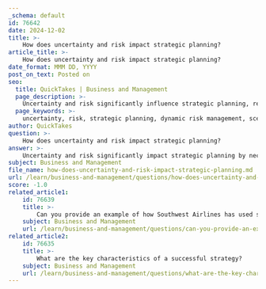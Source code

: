 ```yaml
---
_schema: default
id: 76642
date: 2024-12-02
title: >-
    How does uncertainty and risk impact strategic planning?
article_title: >-
    How does uncertainty and risk impact strategic planning?
date_format: MMM DD, YYYY
post_on_text: Posted on
seo:
  title: QuickTakes | Business and Management
  page_description: >-
    Uncertainty and risk significantly influence strategic planning, requiring organizations to adopt more dynamic and adaptable decision-making approaches. This includes dynamic risk management, strategic postures, scenario-based planning, and empirical analysis to enhance resilience and competitive advantage.
  page_keywords: >-
    uncertainty, risk, strategic planning, dynamic risk management, scenario planning, strategic postures, empirical analysis, strategic risk management, decision-making, organizational adaptability
author: QuickTakes
question: >-
    How does uncertainty and risk impact strategic planning?
answer: >-
    Uncertainty and risk significantly impact strategic planning by necessitating more dynamic and adaptable approaches to decision-making. In today's volatile business environment, organizations must cultivate a culture of strategic humility and anticipatory preparedness, allowing them to respond effectively as circumstances evolve. \n\n1. **Dynamic Risk Management**: Traditional frameworks for strategic planning may not suffice in uncertain environments. Companies are increasingly adopting risk management processes that involve identifying, assessing, and managing risks that could hinder their strategic objectives. This includes utilizing tools such as environmental scanning, scenario planning, and war gaming to anticipate potential challenges and opportunities.\n\n2. **Strategic Postures**: Organizations can adopt different strategic postures in response to uncertainty, such as shaping, adapting, or reserving the right to play. Each posture reflects the organization's intent regarding its strategy in relation to the current and future state of the industry. For instance, a company might choose to shape the future by making bold investments or adapt by modifying its existing strategies based on emerging trends.\n\n3. **Scenario-Based Planning**: A scenario-based approach to strategic planning allows organizations to prepare for various potential futures. By defining scenarios and developing strategic moves tailored to each, companies can create a robust framework for navigating uncertainty. This method also involves establishing signposts or indicators to monitor changes in the environment, enabling timely adjustments to strategy.\n\n4. **Empirical Analysis**: Research has shown that understanding the probability of different outcomes can help organizations manage uncertainty more effectively. By analyzing historical data and identifying key performance levers, companies can better predict and respond to fluctuations in their performance.\n\n5. **Strategic Risk Management**: According to Frigo and Anderson (2011), strategic risk management is essential for protecting shareholder and stakeholder value. This involves not only assessing risks but also implementing treatments to increase the likelihood of successful strategy execution.\n\nIn summary, uncertainty and risk compel organizations to rethink their strategic planning processes. By embracing a more flexible and informed approach, companies can better navigate the complexities of the modern business landscape, ultimately enhancing their resilience and competitive advantage.
subject: Business and Management
file_name: how-does-uncertainty-and-risk-impact-strategic-planning.md
url: /learn/business-and-management/questions/how-does-uncertainty-and-risk-impact-strategic-planning
score: -1.0
related_article1:
    id: 76639
    title: >-
        Can you provide an example of how Southwest Airlines has used strategy to win in the market?
    subject: Business and Management
    url: /learn/business-and-management/questions/can-you-provide-an-example-of-how-southwest-airlines-has-used-strategy-to-win-in-the-market
related_article2:
    id: 76635
    title: >-
        What are the key characteristics of a successful strategy?
    subject: Business and Management
    url: /learn/business-and-management/questions/what-are-the-key-characteristics-of-a-successful-strategy
---
```


&nbsp;